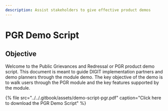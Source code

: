 ```yaml
---
description: Assist stakeholders to give effective product demos
---
```


# PGR Demo Script

## Objective

Welcome to the Public Grievances and Redressal or PGR product demo script. This document is meant to guide DIGIT implementation partners and demo planners through the module demo. The key objective of the demo is to walk users through the PGR module and the key features supported by the module.

{% file src="../../.gitbook/assets/demo-script-pgr.pdf" caption="Click here to download the PGR Demo Script" %}

## 

